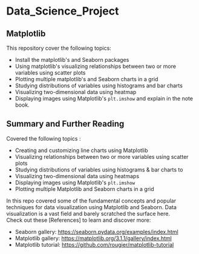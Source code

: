 # Data_Science_Project
## Matplotlib
This repository cover the following topics:

- Install the matplotlib's and Seaborn packages
- Using matplotlib's visualizing relationships between two or more variables using scatter plots
- Plotting multiple matplotlib's and Seaborn charts in a grid
- Studying distributions of variables using histograms and  bar charts
- Visualizing two-dimensional data using heatmap
- Displaying images using Matplotlib's `plt.imshow` and explain in the note book.

## Summary and Further Reading

Covered the following topics :

- Creating and customizing line charts using Matplotlib
- Visualizing relationships between two or more variables using scatter plots
- Studying distributions of variables using histograms & bar charts to
- Visualizing two-dimensional data using heatmaps
- Displaying images using Matplotlib's `plt.imshow`
- Plotting multiple Matplotlib and Seaborn charts in a grid

In this repo covered some of the fundamental concepts and popular techniques for data visualization using Matplotlib and Seaborn. Data visualization is a vast field and barely scratched the surface here. 
<br> Check out these [References] to learn and discover more:

- Seaborn gallery: https://seaborn.pydata.org/examples/index.html
- Matplotlib gallery: https://matplotlib.org/3.1.1/gallery/index.html
- Matplotlib tutorial: https://github.com/rougier/matplotlib-tutorial
